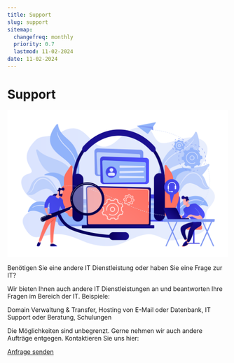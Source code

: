```yaml
---
title: Support
slug: support
sitemap:
  changefreq: monthly
  priority: 0.7
  lastmod: 11-02-2024
date: 11-02-2024
---
```


# Support

![Support](../_carousel/support.svg?resize=500)

Benötigen Sie eine andere IT Dienstleistung oder haben Sie eine Frage zur IT?

Wir bieten Ihnen auch andere IT Dienstleistungen an und beantworten Ihre Fragen im Bereich der IT. Beispiele:

Domain Verwaltung & Transfer, Hosting von E-Mail oder Datenbank, IT Support oder Beratung, Schulungen

Die Möglichkeiten sind unbegrenzt. Gerne nehmen wir auch andere Aufträge entgegen. Kontaktieren Sie uns hier:

[Anfrage senden](/über/kontakt?classes=btn,btn-secondary,btn-lg)
